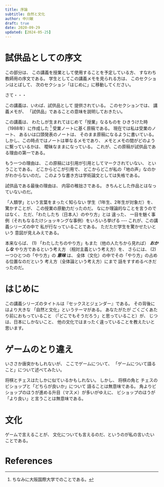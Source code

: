 ```yaml
---
title: 序論 
subtitle: 自然と文化
author: 中川敏
draft: true
date: 2020-09-29
updated: [2024-05-25]
---
```


<!--NAVIG-->

# 試供品としての序文


この部分は、
この講義を授業として使用することを予定している方、
すなわち教師用の序文である。
学生としてこの講義メモを見られる方は、
このセクションはとばして、
次のセクション「はじめに」に移動してください。

さて・・・

この講義は、いわば、試供品として
提供されている。
このセクションでは、
講義メモが、
「試供品」であることの意味を説明しておきたい。

この講義は、
わたしが生まれてはじめて「授業」なるものを
ひきうけた時（1988年）に作成した [^oiu]
受業ノートに基く原稿である。
現在では私は受業のノート、
あるいは口頭発表のノートは、
そのまま原稿になるように書いている。
しかし、この時点ではノートは単なるメモであり、
メモとメモの間がどのように繋っているかは、
曖昧なままになっている。
これが、この原稿が試供品である理由の第一である。

[^oiu]: ちなみに大阪国際大学でのことである。

もう一つの理由は、
この原稿には引用が引用としてマークされていない、
ということである。
どこからどこが引用で、
どこからどこが私の「地の声」なのかがわからないのだ。
このような書き方は学術論文としては失格である。

試供品である最後の理由は、
内容の稚拙さである。
きちんとした作品とはなっていないのだ。

「人類学」という言葉をまったく知らない
学生（1年生、2年生が対象だ）を、
驚かすことが、
この授業の原動力だったのだ。
なにか理論的なことを言うのではなく、
ただ、「わたしたち（日本人）のやり方」とは
違った、
一目を魅く事例（それもなるたけショッキングな事例）をいろいろ挙げる ---
これが、この講義シリーズの中で
私が行なっていることである。
ただただ学生を驚かせたいという
意図が見えみえである。

本来ならば、
(1) 「わたしたちのやり方」もまた（他の人たちから見れば）
***おかしな*** やり方であるという考え方
（相対主義という考え方）を、
さらには、
(2) 一つひとつの「やり方」の ***意味*** は、
全体（文化）の中でその「やり方」の占める位置なのだという
考え方（全体論という考え方）にまで
話をすすめるべきだったのだ。


# はじめに

この講義シリーズのタイトルは『セックスとジェンダー』である。
その背後にはより大きな
「自然と文化」というテーマがある。
あなたがたが <!-- REM （学部生に語りかけている） --> 
ごくごくあたり前におもっていること
（「どこでもそうだろう」と思っていること）が、
じつは、日本にしかないこと、
他の文化ではまったく違っていることを教えたいと
思います。

# ゲームのとり違え

いささか唐突かもしれないが、
ここでゲームについて、
「ゲームについて語ること」について述べてみたい。

将棋とチェスはたしかに似ているかもしれない。
しかし、
将棋の角と
チェスのビショップと「どちらが良いか」について
語ることは無意味である。
角よりビショップのほうが進める升目（マスメ）が多いがゆえに、
ビショップのほうが「より良い」と言うことは無意味である。


# 文化

ゲームで言えることが、
文化についても言えるのだ、というのが私の言いたいことである。


# References

<!--NAVIG-->
